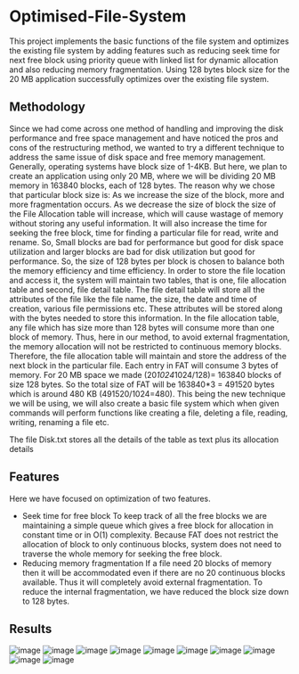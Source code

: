# Optimised-File-System
This project implements the basic functions of the file system and optimizes the existing file system by adding features such as reducing seek time for next free block using priority queue with linked list for dynamic allocation and also reducing memory fragmentation. Using 128 bytes block size for the 20 MB application successfully optimizes over the existing file system.
## Methodology
Since we had come across one method of handling and improving the disk performance and free space management and have noticed the 
pros and cons of the restructuring method, we wanted to try a different technique to address the same issue of disk space and free memory 
management. Generally, operating systems have block size of 1-4KB. But here, we plan to create an application using only 20 MB, where we 
will be dividing 20 MB memory in 163840 blocks, each of 128 bytes.
The reason why we chose that particular block size is: As we increase the size of the block, more and more fragmentation occurs. As we 
decrease the size of block the size of the File Allocation table will increase, which will cause wastage of memory without storing any useful 
information. It will also increase the time for seeking the free block, time for finding a particular file for read, write and rename. So, Small 
blocks are bad for performance but good for disk space utilization and larger blocks are bad for disk utilization but good for performance. So, 
the size of 128 bytes per block is chosen to balance both the memory efficiency and time efficiency.
In order to store the file location and access it, the system will maintain two tables, that is one, file allocation table and second, file detail 
table.
The file detail table will store all the attributes of the file like the file name, the size, the date and time of creation, various file permissions 
etc. These attributes will be stored along with the bytes needed to store this information.
In the file allocation table, any file which has size more than 128 bytes will consume more than one block of memory. Thus, here in our 
method, to avoid external fragmentation, the memory allocation will not be restricted to continuous memory blocks. Therefore, the file 
allocation table will maintain and store the address of the next block in the particular file.
Each entry in FAT will consume 3 bytes of memory. For 20 MB space we made (20*1024*1024/128)= 163840 blocks of size 128 bytes. So the 
total size of FAT will be 163840*3 = 491520 bytes which is around 480 KB (491520/1024=480).
This being the new technique we will be using, we will also create a basic file system which when given commands will perform functions like 
creating a file, deleting a file, reading, writing, renaming a file etc. 

The file Disk.txt stores all the details of the table as text plus its allocation details
## Features
Here we have focused on optimization of two features.
- Seek time for free block To keep track of all the free blocks we are maintaining a simple queue which gives a free block for allocation in constant 
time or in O(1) complexity. Because FAT does not restrict the allocation of block to only continuous blocks, system does not need to traverse the 
whole memory for seeking the free block.
- Reducing memory fragmentation If a file need 20 blocks of memory then it will be accommodated even if there are no 20 continuous blocks 
available. Thus it will completely avoid external fragmentation. To reduce the internal fragmentation, we have reduced the block size down to 128 
bytes.

## Results
![image](https://user-images.githubusercontent.com/70501926/123091302-cf8f3400-d446-11eb-9c00-6d6291e93960.png)
![image](https://user-images.githubusercontent.com/70501926/123091321-d6b64200-d446-11eb-81dc-9fd3e598bcf9.png)
![image](https://user-images.githubusercontent.com/70501926/123091360-e0d84080-d446-11eb-89a6-15bdc53d6596.png)
![image](https://user-images.githubusercontent.com/70501926/123091381-e766b800-d446-11eb-957e-5053c4cf2100.png)
![image](https://user-images.githubusercontent.com/70501926/123091417-f0578980-d446-11eb-9535-31c9a1156bbb.png)
![image](https://user-images.githubusercontent.com/70501926/123091448-f9e0f180-d446-11eb-9806-a3aacd8375a7.png)
![image](https://user-images.githubusercontent.com/70501926/123091470-02392c80-d447-11eb-876a-6247428cee41.png)
![image](https://user-images.githubusercontent.com/70501926/123091499-0cf3c180-d447-11eb-8887-12bd2dc1eb44.png)
![image](https://user-images.githubusercontent.com/70501926/123091527-167d2980-d447-11eb-8d7d-d9bedc928d4c.png)
![image](https://user-images.githubusercontent.com/70501926/123091655-3e6c8d00-d447-11eb-8265-23d8412dff88.png)

